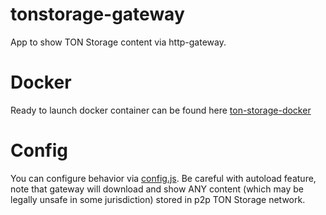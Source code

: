 # tonstorage-gateway
App to show TON Storage content via http-gateway.
# Docker
Ready to launch docker container can be found here [ton-storage-docker](https://github.com/kdimentionaltree/ton-storage-docker)
# Config
You can configure behavior via [config.js](https://github.com/ton-blockchain/storage-gateway/blob/main/src/config.js). Be careful with autoload feature, note that gateway will download and show ANY content (which may be legally unsafe in some jurisdiction) stored in p2p TON Storage network.
